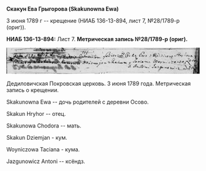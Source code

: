 **Скакун Ева Грыгорова (Skakunowna Ewa)**

3 июня 1789 г -- крещение (НИАБ 136-13-894, лист 7, №28/1789-р (ориг)).

**НИАБ 136-13-894:** Лист 7. **Метрическая запись №28/1789-р (ориг).**

![](./media/8e46b412b772bdb77f989415762cab1bcdc71e79.png)

Дедиловичская Покровская церковь. 3 июня 1789 года. Метрическая запись о
крещении.

Skakunowna Ewa -- дочь родителей с деревни Осово.

Skakun Hryhor -- отец.

Skakunowa Chodora -- мать.

Skakun Dziemjan - кум.

Woyniczowa Taciana - кума.

Jazgunowicz Antoni -- ксёндз.
